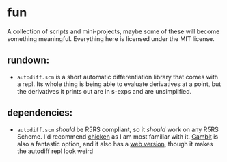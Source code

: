 # fun

A collection of scripts and mini-projects, maybe some of these will become something meaningful. Everything here is licensed under the MIT license.

## rundown:
- `autodiff.scm` is a short automatic differentiation library that comes with a repl. Its whole thing is being able to evaluate derivatives at a point, but the derivatives it prints out are in s-exps and are unsimplified.

## dependencies:
- `autodiff.scm` *should* be R5RS compliant, so it *should* work on any R5RS Scheme. I'd recommend [chicken](http://www.call-cc.org/) as I am most familiar with it. [Gambit](https://gambitscheme.org/) is also a fantastic option, and it also has a [web version](https://try.gambitscheme.org/), though it makes the autodiff repl look weird

